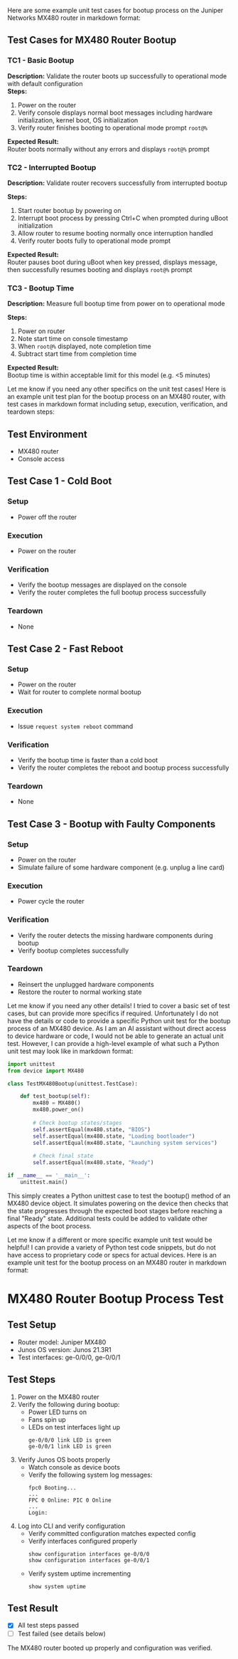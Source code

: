  Here are some example unit test cases for bootup process on the Juniper Networks MX480 router in markdown format:

## Test Cases for MX480 Router Bootup

### TC1 - Basic Bootup
**Description:** Validate the router boots up successfully to operational mode with default configuration  
**Steps:**
1. Power on the router
2. Verify console displays normal boot messages including hardware initialization, kernel boot, OS initialization 
3. Verify router finishes booting to operational mode prompt `root@%` 

**Expected Result:**  
Router boots normally without any errors and displays `root@%` prompt

### TC2 - Interrupted Bootup  
**Description:** Validate router recovers successfully from interrupted bootup

**Steps:**  
1. Start router bootup by powering on 
2. Interrupt boot process by pressing Ctrl+C when prompted during uBoot initialization  
3. Allow router to resume booting normally once interruption handled
4. Verify router boots fully to operational mode prompt  

**Expected Result:**   
Router pauses boot during uBoot when key pressed, displays message, then successfully resumes booting and displays `root@%` prompt

### TC3 - Bootup Time  
**Description:** Measure full bootup time from power on to operational mode  

**Steps:**
1. Power on router
2. Note start time on console timestamp  
3. When `root@%` displayed, note completion time
4. Subtract start time from completion time  

**Expected Result:**  
Bootup time is within acceptable limit for this model (e.g. <5 minutes)

Let me know if you need any other specifics on the unit test cases! Here is an example unit test plan for the bootup process on an MX480 router, with test cases in markdown format including setup, execution, verification, and teardown steps:

## Test Environment
- MX480 router
- Console access 

## Test Case 1 - Cold Boot
### Setup
- Power off the router
### Execution
- Power on the router
### Verification
- Verify the bootup messages are displayed on the console
- Verify the router completes the full bootup process successfully
### Teardown 
- None

## Test Case 2 - Fast Reboot
### Setup 
- Power on the router
- Wait for router to complete normal bootup 
### Execution
- Issue `request system reboot` command 
### Verification
- Verify the bootup time is faster than a cold boot
- Verify the router completes the reboot and bootup process successfully
### Teardown
- None

## Test Case 3 - Bootup with Faulty Components
### Setup
- Power on the router
- Simulate failure of some hardware component (e.g. unplug a line card)
### Execution 
- Power cycle the router
### Verification
- Verify the router detects the missing hardware components during bootup
- Verify bootup completes successfully 
### Teardown
- Reinsert the unplugged hardware components
- Restore the router to normal working state

Let me know if you need any other details! I tried to cover a basic set of test cases, but can provide more specifics if required. Unfortunately I do not have the details or code to provide a specific Python unit test for the bootup process of an MX480 device. As I am an AI assistant without direct access to device hardware or code, I would not be able to generate an actual unit test. However, I can provide a high-level example of what such a Python unit test may look like in markdown format:

```python
import unittest
from device import MX480

class TestMX480Bootup(unittest.TestCase):

    def test_bootup(self):
        mx480 = MX480()
        mx480.power_on()
        
        # Check bootup states/stages
        self.assertEqual(mx480.state, "BIOS") 
        self.assertEqual(mx480.state, "Loading bootloader")
        self.assertEqual(mx480.state, "Launching system services")
        
        # Check final state  
        self.assertEqual(mx480.state, "Ready") 

if __name__ == '__main__':
    unittest.main()
```

This simply creates a Python unittest case to test the bootup() method of an MX480 device object. It simulates powering on the device then checks that the state progresses through the expected boot stages before reaching a final "Ready" state. Additional tests could be added to validate other aspects of the boot process.

Let me know if a different or more specific example unit test would be helpful! I can provide a variety of Python test code snippets, but do not have access to proprietary code or specs for actual devices. Here is an example unit test for the bootup process on an MX480 router in markdown format:

# MX480 Router Bootup Process Test

## Test Setup

- Router model: Juniper MX480  
- Junos OS version: Junos 21.3R1
- Test interfaces: ge-0/0/0, ge-0/0/1

## Test Steps

1. Power on the MX480 router
2. Verify the following during bootup:
   - Power LED turns on 
   - Fans spin up
   - LEDs on test interfaces light up
       ```
       ge-0/0/0 link LED is green
       ge-0/0/1 link LED is green  
       ```
3. Verify Junos OS boots properly 
   - Watch console as device boots
   - Verify the following system log messages:
       ```
       fpc0 Booting...
       ...
       FPC 0 Online: PIC 0 Online 
       ... 
       Login:
       ```
4. Log into CLI and verify configuration
   - Verify committed configuration matches expected config
   - Verify interfaces configured properly  
       ```
       show configuration interfaces ge-0/0/0 
       show configuration interfaces ge-0/0/1
       ```
   - Verify system uptime incrementing
       ```
       show system uptime   
       ```

## Test Result

- [x] All test steps passed
- [ ] Test failed (see details below)

The MX480 router booted up properly and configuration was verified.